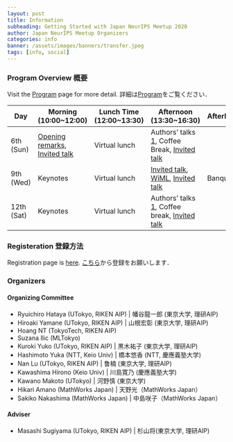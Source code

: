 ```yaml
---
layout: post
title: Information
subheading: Getting Started with Japan NeurIPS Meetup 2020
author: Japan NeurIPS Meetup Organizers
categories: info
banner: /assets/images/banners/transfer.jpeg
tags: [info, social]
---
```


### Program Overview 概要

Visit the [Program](/program.html) page for more detail.
詳細は[Program](/program.html)をご覧ください．

| Day | Morning (10:00~12:00)                               | Lunch Time (12:00~13:30) | Afternoon (13:30~16:30) | Afterhours  |
| ---------- | -------------------------------------------- | --------------------------------------------- | ------------------------------------------------------------- | ------- |
| 6th (Sun)  | [Opening remarks](https://neuripsmeetupjapan.github.io/talk/2020/12/06/intro.html), [Invited talk](https://neuripsmeetupjapan.github.io/talk/2020/12/06/talk1.html)                | Virtual lunch            | Authors’ talks [1](https://neuripsmeetupjapan.github.io/discussion/2020/12/06/study1.html), Coffee Break, [Invited talk](https://neuripsmeetupjapan.github.io/talk/2020/12/06/talk2.html)                |         |
| 9th (Wed)  | Keynotes                                     | Virtual lunch            | [Invited talk](https://neuripsmeetupjapan.github.io/talk/2020/12/09/talk1.html), [WiML](/wiml.html), [Invited talk](https://neuripsmeetupjapan.github.io/talk/2020/12/09/talk2.html)            | Banquet |
| 12th (Sat) | Keynotes                                     | Virtual lunch            | Authors’ talks [1](https://neuripsmeetupjapan.github.io/discussion/2020/12/12/study4.html), Coffee break, [Invited talk](https://neuripsmeetupjapan.github.io/talk/2020/12/12/talk5.html)                |         |

### Registeration 登録方法

Registration page is [here](https://c5dc59ed978213830355fc8978.doorkeeper.jp/events/114241). [こちら](https://c5dc59ed978213830355fc8978.doorkeeper.jp/events/114241)から登録をお願いします．


### Organizers
#### Organizing Committee 
- Ryuichiro Hataya (UTokyo, RIKEN AIP) \| 幡谷龍一郎 (東京大学, 理研AIP)
- Hiroaki Yamane (UTokyo, RIKEN AIP) \| 山根宏彰 (東京大学, 理研AIP)
- Hoang NT (TokyoTech, RIKEN AIP)
- Suzana Ilic (MLTokyo)
- Kuroki Yuko (UTokyo, RIKEN AIP) \| 黒木祐子 (東京大学, 理研AIP)
- Hashimoto Yuka (NTT, Keio Univ) \| 橋本悠香 (NTT, 慶應義塾大学)
- Nan Lu (UTokyo, RIKEN AIP) \| 鲁楠 (東京大学, 理研AIP)
- Kawashima Hirono (Keio Univ) \| 川島寛乃 (慶應義塾大学)
- Kawano Makoto (UTokyo) \| 河野慎 (東京大学)
- Hikari Amano (MathWorks Japan) \| 天野光（MathWorks Japan）
- Sakiko Nakashima (MathWorks Japan) \| 中島咲子（MathWorks Japan）

#### Adviser
- Masashi Sugiyama (UTokyo, RIKEN AIP)  \| 杉山将(東京大学, 理研AIP)

